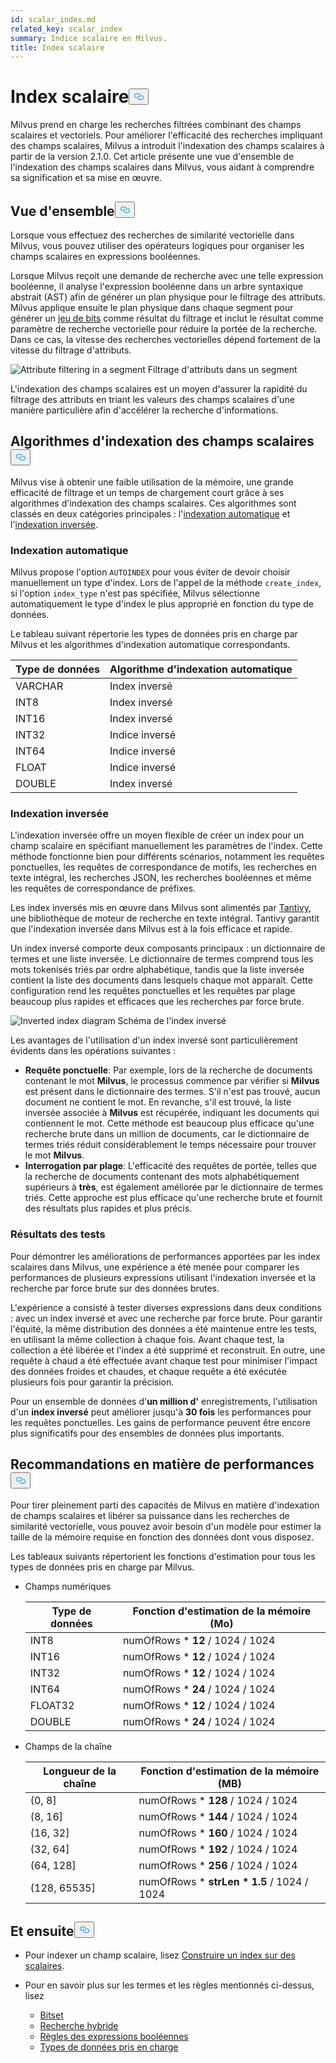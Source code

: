 ```yaml
---
id: scalar_index.md
related_key: scalar_index
summary: Indice scalaire en Milvus.
title: Index scalaire
---
```

<h1 id="Scalar-Index" class="common-anchor-header">Index scalaire<button data-href="#Scalar-Index" class="anchor-icon" translate="no">
      <svg translate="no"
        aria-hidden="true"
        focusable="false"
        height="20"
        version="1.1"
        viewBox="0 0 16 16"
        width="16"
      >
        <path
          fill="#0092E4"
          fill-rule="evenodd"
          d="M4 9h1v1H4c-1.5 0-3-1.69-3-3.5S2.55 3 4 3h4c1.45 0 3 1.69 3 3.5 0 1.41-.91 2.72-2 3.25V8.59c.58-.45 1-1.27 1-2.09C10 5.22 8.98 4 8 4H4c-.98 0-2 1.22-2 2.5S3 9 4 9zm9-3h-1v1h1c1 0 2 1.22 2 2.5S13.98 12 13 12H9c-.98 0-2-1.22-2-2.5 0-.83.42-1.64 1-2.09V6.25c-1.09.53-2 1.84-2 3.25C6 11.31 7.55 13 9 13h4c1.45 0 3-1.69 3-3.5S14.5 6 13 6z"
        ></path>
      </svg>
    </button></h1><p>Milvus prend en charge les recherches filtrées combinant des champs scalaires et vectoriels. Pour améliorer l'efficacité des recherches impliquant des champs scalaires, Milvus a introduit l'indexation des champs scalaires à partir de la version 2.1.0. Cet article présente une vue d'ensemble de l'indexation des champs scalaires dans Milvus, vous aidant à comprendre sa signification et sa mise en œuvre.</p>
<h2 id="Overview" class="common-anchor-header">Vue d'ensemble<button data-href="#Overview" class="anchor-icon" translate="no">
      <svg translate="no"
        aria-hidden="true"
        focusable="false"
        height="20"
        version="1.1"
        viewBox="0 0 16 16"
        width="16"
      >
        <path
          fill="#0092E4"
          fill-rule="evenodd"
          d="M4 9h1v1H4c-1.5 0-3-1.69-3-3.5S2.55 3 4 3h4c1.45 0 3 1.69 3 3.5 0 1.41-.91 2.72-2 3.25V8.59c.58-.45 1-1.27 1-2.09C10 5.22 8.98 4 8 4H4c-.98 0-2 1.22-2 2.5S3 9 4 9zm9-3h-1v1h1c1 0 2 1.22 2 2.5S13.98 12 13 12H9c-.98 0-2-1.22-2-2.5 0-.83.42-1.64 1-2.09V6.25c-1.09.53-2 1.84-2 3.25C6 11.31 7.55 13 9 13h4c1.45 0 3-1.69 3-3.5S14.5 6 13 6z"
        ></path>
      </svg>
    </button></h2><p>Lorsque vous effectuez des recherches de similarité vectorielle dans Milvus, vous pouvez utiliser des opérateurs logiques pour organiser les champs scalaires en expressions booléennes.</p>
<p>Lorsque Milvus reçoit une demande de recherche avec une telle expression booléenne, il analyse l'expression booléenne dans un arbre syntaxique abstrait (AST) afin de générer un plan physique pour le filtrage des attributs. Milvus applique ensuite le plan physique dans chaque segment pour générer un <a href="/docs/fr/v2.5.x/bitset.md">jeu de bits</a> comme résultat du filtrage et inclut le résultat comme paramètre de recherche vectorielle pour réduire la portée de la recherche. Dans ce cas, la vitesse des recherches vectorielles dépend fortement de la vitesse du filtrage d'attributs.</p>
<p>
  
   <span class="img-wrapper"> <img translate="no" src="/docs/v2.5.x/assets/scalar_index.png" alt="Attribute filtering in a segment" class="doc-image" id="attribute-filtering-in-a-segment" />
   </span> <span class="img-wrapper"> <span>Filtrage d'attributs dans un segment</span> </span></p>
<p>L'indexation des champs scalaires est un moyen d'assurer la rapidité du filtrage des attributs en triant les valeurs des champs scalaires d'une manière particulière afin d'accélérer la recherche d'informations.</p>
<h2 id="Scalar-field-indexing-algorithms" class="common-anchor-header">Algorithmes d'indexation des champs scalaires<button data-href="#Scalar-field-indexing-algorithms" class="anchor-icon" translate="no">
      <svg translate="no"
        aria-hidden="true"
        focusable="false"
        height="20"
        version="1.1"
        viewBox="0 0 16 16"
        width="16"
      >
        <path
          fill="#0092E4"
          fill-rule="evenodd"
          d="M4 9h1v1H4c-1.5 0-3-1.69-3-3.5S2.55 3 4 3h4c1.45 0 3 1.69 3 3.5 0 1.41-.91 2.72-2 3.25V8.59c.58-.45 1-1.27 1-2.09C10 5.22 8.98 4 8 4H4c-.98 0-2 1.22-2 2.5S3 9 4 9zm9-3h-1v1h1c1 0 2 1.22 2 2.5S13.98 12 13 12H9c-.98 0-2-1.22-2-2.5 0-.83.42-1.64 1-2.09V6.25c-1.09.53-2 1.84-2 3.25C6 11.31 7.55 13 9 13h4c1.45 0 3-1.69 3-3.5S14.5 6 13 6z"
        ></path>
      </svg>
    </button></h2><p>Milvus vise à obtenir une faible utilisation de la mémoire, une grande efficacité de filtrage et un temps de chargement court grâce à ses algorithmes d'indexation des champs scalaires. Ces algorithmes sont classés en deux catégories principales : l'<a href="#auto-indexing">indexation automatique</a> et l'<a href="#inverted-indexing">indexation inversée</a>.</p>
<h3 id="Auto-indexing" class="common-anchor-header">Indexation automatique</h3><p>Milvus propose l'option <code translate="no">AUTOINDEX</code> pour vous éviter de devoir choisir manuellement un type d'index. Lors de l'appel de la méthode <code translate="no">create_index</code>, si l'option <code translate="no">index_type</code> n'est pas spécifiée, Milvus sélectionne automatiquement le type d'index le plus approprié en fonction du type de données.</p>
<p>Le tableau suivant répertorie les types de données pris en charge par Milvus et les algorithmes d'indexation automatique correspondants.</p>
<table>
<thead>
<tr><th>Type de données</th><th>Algorithme d'indexation automatique</th></tr>
</thead>
<tbody>
<tr><td>VARCHAR</td><td>Index inversé</td></tr>
<tr><td>INT8</td><td>Index inversé</td></tr>
<tr><td>INT16</td><td>Index inversé</td></tr>
<tr><td>INT32</td><td>Indice inversé</td></tr>
<tr><td>INT64</td><td>Indice inversé</td></tr>
<tr><td>FLOAT</td><td>Indice inversé</td></tr>
<tr><td>DOUBLE</td><td>Index inversé</td></tr>
</tbody>
</table>
<h3 id="Inverted-indexing" class="common-anchor-header">Indexation inversée</h3><p>L'indexation inversée offre un moyen flexible de créer un index pour un champ scalaire en spécifiant manuellement les paramètres de l'index. Cette méthode fonctionne bien pour différents scénarios, notamment les requêtes ponctuelles, les requêtes de correspondance de motifs, les recherches en texte intégral, les recherches JSON, les recherches booléennes et même les requêtes de correspondance de préfixes.</p>
<p>Les index inversés mis en œuvre dans Milvus sont alimentés par <a href="https://github.com/quickwit-oss/tantivy">Tantivy</a>, une bibliothèque de moteur de recherche en texte intégral. Tantivy garantit que l'indexation inversée dans Milvus est à la fois efficace et rapide.</p>
<p>Un index inversé comporte deux composants principaux : un dictionnaire de termes et une liste inversée. Le dictionnaire de termes comprend tous les mots tokenisés triés par ordre alphabétique, tandis que la liste inversée contient la liste des documents dans lesquels chaque mot apparaît. Cette configuration rend les requêtes ponctuelles et les requêtes par plage beaucoup plus rapides et efficaces que les recherches par force brute.</p>
<p>
  
   <span class="img-wrapper"> <img translate="no" src="/docs/v2.5.x/assets/scalar_index_inverted.png" alt="Inverted index diagram" class="doc-image" id="inverted-index-diagram" />
   </span> <span class="img-wrapper"> <span>Schéma de l'index inversé</span> </span></p>
<p>Les avantages de l'utilisation d'un index inversé sont particulièrement évidents dans les opérations suivantes :</p>
<ul>
<li><strong>Requête ponctuelle</strong>: Par exemple, lors de la recherche de documents contenant le mot <strong>Milvus</strong>, le processus commence par vérifier si <strong>Milvus</strong> est présent dans le dictionnaire des termes. S'il n'est pas trouvé, aucun document ne contient le mot. En revanche, s'il est trouvé, la liste inversée associée à <strong>Milvus</strong> est récupérée, indiquant les documents qui contiennent le mot. Cette méthode est beaucoup plus efficace qu'une recherche brute dans un million de documents, car le dictionnaire de termes triés réduit considérablement le temps nécessaire pour trouver le mot <strong>Milvus</strong>.</li>
<li><strong>Interrogation par plage</strong>: L'efficacité des requêtes de portée, telles que la recherche de documents contenant des mots alphabétiquement supérieurs à <strong>très</strong>, est également améliorée par le dictionnaire de termes triés. Cette approche est plus efficace qu'une recherche brute et fournit des résultats plus rapides et plus précis.</li>
</ul>
<h3 id="Test-results" class="common-anchor-header">Résultats des tests</h3><p>Pour démontrer les améliorations de performances apportées par les index scalaires dans Milvus, une expérience a été menée pour comparer les performances de plusieurs expressions utilisant l'indexation inversée et la recherche par force brute sur des données brutes.</p>
<p>L'expérience a consisté à tester diverses expressions dans deux conditions : avec un index inversé et avec une recherche par force brute. Pour garantir l'équité, la même distribution des données a été maintenue entre les tests, en utilisant la même collection à chaque fois. Avant chaque test, la collection a été libérée et l'index a été supprimé et reconstruit. En outre, une requête à chaud a été effectuée avant chaque test pour minimiser l'impact des données froides et chaudes, et chaque requête a été exécutée plusieurs fois pour garantir la précision.</p>
<p>Pour un ensemble de données d'<strong>un million d'</strong> enregistrements, l'utilisation d'un <strong>index inversé</strong> peut améliorer jusqu'à <strong>30 fois</strong> les performances pour les requêtes ponctuelles. Les gains de performance peuvent être encore plus significatifs pour des ensembles de données plus importants.</p>
<h2 id="Performance-recommandations" class="common-anchor-header">Recommandations en matière de performances<button data-href="#Performance-recommandations" class="anchor-icon" translate="no">
      <svg translate="no"
        aria-hidden="true"
        focusable="false"
        height="20"
        version="1.1"
        viewBox="0 0 16 16"
        width="16"
      >
        <path
          fill="#0092E4"
          fill-rule="evenodd"
          d="M4 9h1v1H4c-1.5 0-3-1.69-3-3.5S2.55 3 4 3h4c1.45 0 3 1.69 3 3.5 0 1.41-.91 2.72-2 3.25V8.59c.58-.45 1-1.27 1-2.09C10 5.22 8.98 4 8 4H4c-.98 0-2 1.22-2 2.5S3 9 4 9zm9-3h-1v1h1c1 0 2 1.22 2 2.5S13.98 12 13 12H9c-.98 0-2-1.22-2-2.5 0-.83.42-1.64 1-2.09V6.25c-1.09.53-2 1.84-2 3.25C6 11.31 7.55 13 9 13h4c1.45 0 3-1.69 3-3.5S14.5 6 13 6z"
        ></path>
      </svg>
    </button></h2><p>Pour tirer pleinement parti des capacités de Milvus en matière d'indexation de champs scalaires et libérer sa puissance dans les recherches de similarité vectorielle, vous pouvez avoir besoin d'un modèle pour estimer la taille de la mémoire requise en fonction des données dont vous disposez.</p>
<p>Les tableaux suivants répertorient les fonctions d'estimation pour tous les types de données pris en charge par Milvus.</p>
<ul>
<li><p>Champs numériques</p>
<table>
<thead>
<tr><th>Type de données</th><th>Fonction d'estimation de la mémoire (Mo)</th></tr>
</thead>
<tbody>
<tr><td>INT8</td><td>numOfRows * <strong>12</strong> / 1024 / 1024</td></tr>
<tr><td>INT16</td><td>numOfRows * <strong>12</strong> / 1024 / 1024</td></tr>
<tr><td>INT32</td><td>numOfRows * <strong>12</strong> / 1024 / 1024</td></tr>
<tr><td>INT64</td><td>numOfRows * <strong>24</strong> / 1024 / 1024</td></tr>
<tr><td>FLOAT32</td><td>numOfRows * <strong>12</strong> / 1024 / 1024</td></tr>
<tr><td>DOUBLE</td><td>numOfRows * <strong>24</strong> / 1024 / 1024</td></tr>
</tbody>
</table>
</li>
<li><p>Champs de la chaîne</p>
<table>
<thead>
<tr><th>Longueur de la chaîne</th><th>Fonction d'estimation de la mémoire (MB)</th></tr>
</thead>
<tbody>
<tr><td>(0, 8]</td><td>numOfRows * <strong>128</strong> / 1024 / 1024</td></tr>
<tr><td>(8, 16]</td><td>numOfRows * <strong>144</strong> / 1024 / 1024</td></tr>
<tr><td>(16, 32]</td><td>numOfRows * <strong>160</strong> / 1024 / 1024</td></tr>
<tr><td>(32, 64]</td><td>numOfRows * <strong>192</strong> / 1024 / 1024</td></tr>
<tr><td>(64, 128]</td><td>numOfRows * <strong>256</strong> / 1024 / 1024</td></tr>
<tr><td>(128, 65535]</td><td>numOfRows * <strong>strLen * 1.5</strong> / 1024 / 1024</td></tr>
</tbody>
</table>
</li>
</ul>
<h2 id="Whats-next" class="common-anchor-header">Et ensuite<button data-href="#Whats-next" class="anchor-icon" translate="no">
      <svg translate="no"
        aria-hidden="true"
        focusable="false"
        height="20"
        version="1.1"
        viewBox="0 0 16 16"
        width="16"
      >
        <path
          fill="#0092E4"
          fill-rule="evenodd"
          d="M4 9h1v1H4c-1.5 0-3-1.69-3-3.5S2.55 3 4 3h4c1.45 0 3 1.69 3 3.5 0 1.41-.91 2.72-2 3.25V8.59c.58-.45 1-1.27 1-2.09C10 5.22 8.98 4 8 4H4c-.98 0-2 1.22-2 2.5S3 9 4 9zm9-3h-1v1h1c1 0 2 1.22 2 2.5S13.98 12 13 12H9c-.98 0-2-1.22-2-2.5 0-.83.42-1.64 1-2.09V6.25c-1.09.53-2 1.84-2 3.25C6 11.31 7.55 13 9 13h4c1.45 0 3-1.69 3-3.5S14.5 6 13 6z"
        ></path>
      </svg>
    </button></h2><ul>
<li><p>Pour indexer un champ scalaire, lisez <a href="/docs/fr/v2.5.x/index-scalar-fields.md">Construire un index sur des scalaires</a>.</p></li>
<li><p>Pour en savoir plus sur les termes et les règles mentionnés ci-dessus, lisez</p>
<ul>
<li><a href="/docs/fr/v2.5.x/bitset.md">Bitset</a></li>
<li><a href="/docs/fr/v2.5.x/multi-vector-search.md">Recherche hybride</a></li>
<li><a href="/docs/fr/v2.5.x/boolean.md">Règles des expressions booléennes</a></li>
<li><a href="/docs/fr/v2.5.x/schema.md#Supported-data-type">Types de données pris en charge</a></li>
</ul></li>
</ul>
